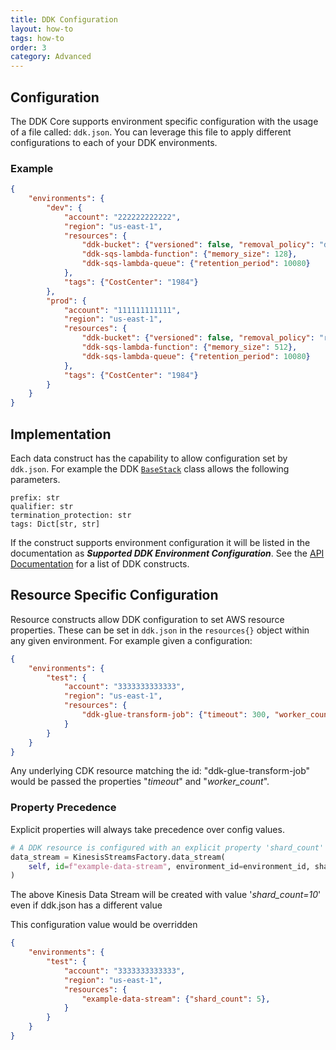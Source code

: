 ```yaml
---
title: DDK Configuration
layout: how-to
tags: how-to
order: 3
category: Advanced
---
```


## Configuration

The DDK Core supports environment specific configuration with the usage of a file called: `ddk.json`. You can leverage this file to apply different configurations to each of your DDK environments.

### Example
```json
{
    "environments": {
        "dev": {
            "account": "222222222222",
            "region": "us-east-1",
            "resources": {
                "ddk-bucket": {"versioned": false, "removal_policy": "destroy"},
                "ddk-sqs-lambda-function": {"memory_size": 128},
                "ddk-sqs-lambda-queue": {"retention_period": 10080}
            },
            "tags": {"CostCenter": "1984"}
        },
        "prod": {
            "account": "111111111111",
            "region": "us-east-1",
            "resources": {
                "ddk-bucket": {"versioned": false, "removal_policy": "retain"},
                "ddk-sqs-lambda-function": {"memory_size": 512},
                "ddk-sqs-lambda-queue": {"retention_period": 10080}
            },
            "tags": {"CostCenter": "1984"}
        }
    }
}
```

## Implementation 

Each data construct has the capability to allow configuration set by `ddk.json`. For example the DDK [`BaseStack`](https://github.com/awslabs/aws-ddk/blob/main/core/aws_ddk_core/base/stack.py) class allows the following parameters.
```
prefix: str
qualifier: str
termination_protection: str
tags: Dict[str, str]
```
If the construct supports environment configuration it will be listed in the documentation as ***Supported DDK Environment Configuration***. See the [API Documentation](https://awslabs.github.io/aws-ddk/release/stable/api/core/aws_ddk_core.html) for a list of DDK constructs.

## Resource Specific Configuration
Resource constructs allow DDK configuration to set AWS resource properties. These can be set in `ddk.json` in the `resources{}` object within any given environment. For example given a configuration: 
```json
{
    "environments": {
        "test": {
            "account": "3333333333333",
            "region": "us-east-1",
            "resources": {
                "ddk-glue-transform-job": {"timeout": 300, "worker_count": 2},
            }
        }
    }
}
```
Any underlying CDK resource matching the id: "ddk-glue-transform-job" would be passed the properties "*timeout*" and "*worker_count*".

### Property Precedence
Explicit properties will always take precedence over config values. 

```python
# A DDK resource is configured with an explicit property 'shard_count'
data_stream = KinesisStreamsFactory.data_stream(
    self, id=f"example-data-stream", environment_id=environment_id, shard_count=10
)
```
The above Kinesis Data Stream will be created with value '*shard_count=10*' even if ddk.json has a different value

This configuration value would be overridden
```json
{
    "environments": {
        "test": {
            "account": "3333333333333",
            "region": "us-east-1",
            "resources": {
                "example-data-stream": {"shard_count": 5},
            }
        }
    }
}
```
